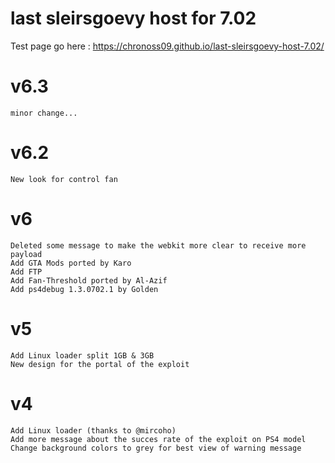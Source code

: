 # last sleirsgoevy host for 7.02

Test page go here : https://chronoss09.github.io/last-sleirsgoevy-host-7.02/

# v6.3
    minor change...
    
# v6.2
    New look for control fan

# v6
    Deleted some message to make the webkit more clear to receive more payload
	Add GTA Mods ported by Karo
    Add FTP
	Add Fan-Threshold ported by Al-Azif
	Add ps4debug 1.3.0702.1 by Golden

# v5
    Add Linux loader split 1GB & 3GB
    New design for the portal of the exploit

# v4
    Add Linux loader (thanks to @mircoho)
    Add more message about the succes rate of the exploit on PS4 model
    Change background colors to grey for best view of warning message
